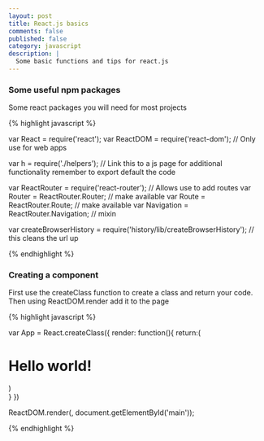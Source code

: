 ```yaml
---
layout: post
title: React.js basics
comments: false
published: false
category: javascript
description: |
  Some basic functions and tips for react.js
---
```


### Some useful npm packages

Some react packages you will need for most projects

{% highlight javascript %}

  var React = require('react');
  var ReactDOM = require('react-dom'); // Only use for web apps

  var h = require('./helpers'); // Link this to a js page for additional functionality remember to export default the code

  var ReactRouter = require('react-router'); // Allows use to add routes
  var Router = ReactRouter.Router;  // make available
  var Route = ReactRouter.Route;  // make available
  var Navigation = ReactRouter.Navigation; // mixin

  var createBrowserHistory = require('history/lib/createBrowserHistory'); // this cleans the url up

{% endhighlight %}

### Creating a component

First use the createClass function to create a class and return your code. Then using ReactDOM.render add it to the page

{% highlight javascript %}

  var App = React.createClass({
      render: function(){
        return:(
          <h1>Hello world!</h1>
          )    
      }
  })


  ReactDOM.render(<App/>, document.getElementById('main'));

{% endhighlight %}
